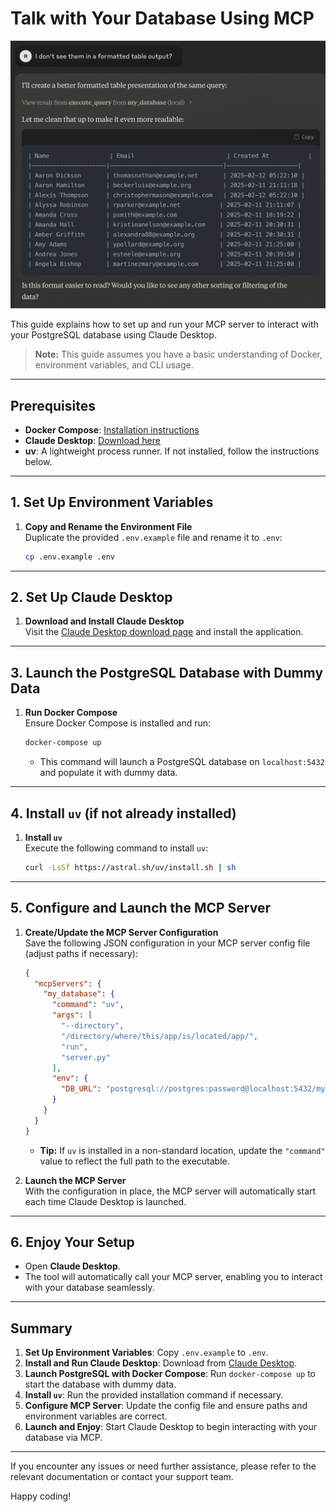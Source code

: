 # Talk with Your Database Using MCP

![Talk with Your Database Using MCP](image.png)

This guide explains how to set up and run your MCP server to interact with your
PostgreSQL database using Claude Desktop.

> **Note:** This guide assumes you have a basic understanding of Docker,
> environment variables, and CLI usage.

---

## Prerequisites

- **Docker Compose**:
  [Installation instructions](https://docs.docker.com/compose/install/)
- **Claude Desktop**: [Download here](https://claude.ai/download)
- **uv**: A lightweight process runner. If not installed, follow the
  instructions below.

---

## 1. Set Up Environment Variables

1. **Copy and Rename the Environment File**  
   Duplicate the provided `.env.example` file and rename it to `.env`:
   ```bash
   cp .env.example .env
   ```

---

## 2. Set Up Claude Desktop

1. **Download and Install Claude Desktop**  
   Visit the [Claude Desktop download page](https://claude.ai/download) and
   install the application.

---

## 3. Launch the PostgreSQL Database with Dummy Data

1. **Run Docker Compose**  
   Ensure Docker Compose is installed and run:
   ```bash
   docker-compose up
   ```
   - This command will launch a PostgreSQL database on `localhost:5432` and
     populate it with dummy data.

---

## 4. Install `uv` (if not already installed)

1. **Install `uv`**  
   Execute the following command to install `uv`:
   ```bash
   curl -LsSf https://astral.sh/uv/install.sh | sh
   ```

---

## 5. Configure and Launch the MCP Server

1. **Create/Update the MCP Server Configuration**  
   Save the following JSON configuration in your MCP server config file (adjust
   paths if necessary):

   ```json
   {
     "mcpServers": {
       "my_database": {
         "command": "uv",
         "args": [
           "--directory",
           "/directory/where/this/app/is/located/app/",
           "run",
           "server.py"
         ],
         "env": {
           "DB_URL": "postgresql://postgres:password@localhost:5432/mydatabase"
         }
       }
     }
   }
   ```

   - **Tip:** If `uv` is installed in a non-standard location, update the
     `"command"` value to reflect the full path to the executable.

2. **Launch the MCP Server**  
   With the configuration in place, the MCP server will automatically start each
   time Claude Desktop is launched.

---

## 6. Enjoy Your Setup

- Open **Claude Desktop**.
- The tool will automatically call your MCP server, enabling you to interact
  with your database seamlessly.

---

## Summary

1. **Set Up Environment Variables**: Copy `.env.example` to `.env`.
2. **Install and Run Claude Desktop**: Download from
   [Claude Desktop](https://claude.ai/download).
3. **Launch PostgreSQL with Docker Compose**: Run `docker-compose up` to start
   the database with dummy data.
4. **Install `uv`**: Run the provided installation command if necessary.
5. **Configure MCP Server**: Update the config file and ensure paths and
   environment variables are correct.
6. **Launch and Enjoy**: Start Claude Desktop to begin interacting with your
   database via MCP.

---

If you encounter any issues or need further assistance, please refer to the
relevant documentation or contact your support team.

Happy coding!
